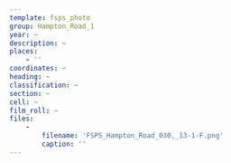 ```yaml
---
template: fsps_photo
group: Hampton_Road_1
year: ~
description: ~
places:
    - ''
coordinates: ~
heading: ~
classification: ~
section: ~
cell: ~
film_roll: ~
files:
    -
        filename: 'FSPS_Hampton_Road_030,_13-1-F.png'
        caption: ''
---
```

